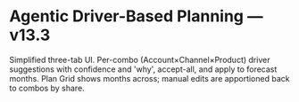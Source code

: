 # Agentic Driver-Based Planning — v13.3
Simplified three-tab UI. Per-combo (Account×Channel×Product) driver suggestions with confidence and 'why', accept-all, and apply to forecast months. Plan Grid shows months across; manual edits are apportioned back to combos by share.
